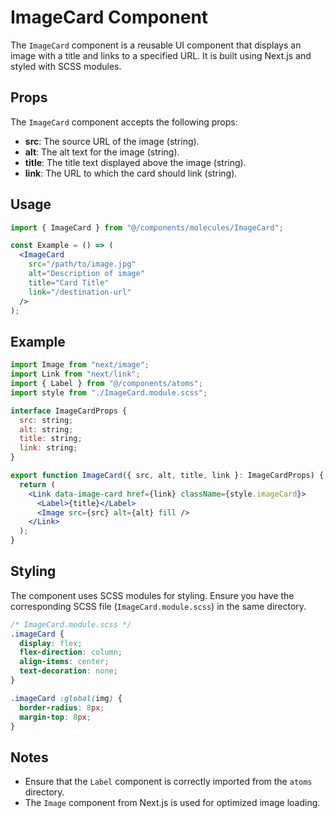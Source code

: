 # ImageCard Component

The `ImageCard` component is a reusable UI component that displays an image with a title and links to a specified URL. It is built using Next.js and styled with SCSS modules.

## Props

The `ImageCard` component accepts the following props:

- **src**: The source URL of the image (string).
- **alt**: The alt text for the image (string).
- **title**: The title text displayed above the image (string).
- **link**: The URL to which the card should link (string).

## Usage

```jsx
import { ImageCard } from "@/components/molecules/ImageCard";

const Example = () => (
  <ImageCard
    src="/path/to/image.jpg"
    alt="Description of image"
    title="Card Title"
    link="/destination-url"
  />
);
```

## Example

```jsx
import Image from "next/image";
import Link from "next/link";
import { Label } from "@/components/atoms";
import style from "./ImageCard.module.scss";

interface ImageCardProps {
  src: string;
  alt: string;
  title: string;
  link: string;
}

export function ImageCard({ src, alt, title, link }: ImageCardProps) {
  return (
    <Link data-image-card href={link} className={style.imageCard}>
      <Label>{title}</Label>
      <Image src={src} alt={alt} fill />
    </Link>
  );
}
```

## Styling

The component uses SCSS modules for styling. Ensure you have the corresponding SCSS file (`ImageCard.module.scss`) in the same directory.

```scss
/* ImageCard.module.scss */
.imageCard {
  display: flex;
  flex-direction: column;
  align-items: center;
  text-decoration: none;
}

.imageCard :global(img) {
  border-radius: 8px;
  margin-top: 8px;
}
```

## Notes

- Ensure that the `Label` component is correctly imported from the `atoms` directory.
- The `Image` component from Next.js is used for optimized image loading.
